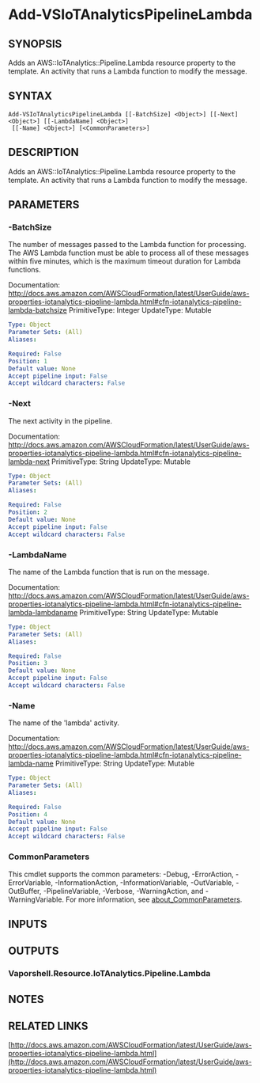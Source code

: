 # Add-VSIoTAnalyticsPipelineLambda

## SYNOPSIS
Adds an AWS::IoTAnalytics::Pipeline.Lambda resource property to the template.
An activity that runs a Lambda function to modify the message.

## SYNTAX

```
Add-VSIoTAnalyticsPipelineLambda [[-BatchSize] <Object>] [[-Next] <Object>] [[-LambdaName] <Object>]
 [[-Name] <Object>] [<CommonParameters>]
```

## DESCRIPTION
Adds an AWS::IoTAnalytics::Pipeline.Lambda resource property to the template.
An activity that runs a Lambda function to modify the message.

## PARAMETERS

### -BatchSize
The number of messages passed to the Lambda function for processing.
The AWS Lambda function must be able to process all of these messages within five minutes, which is the maximum timeout duration for Lambda functions.

Documentation: http://docs.aws.amazon.com/AWSCloudFormation/latest/UserGuide/aws-properties-iotanalytics-pipeline-lambda.html#cfn-iotanalytics-pipeline-lambda-batchsize
PrimitiveType: Integer
UpdateType: Mutable

```yaml
Type: Object
Parameter Sets: (All)
Aliases:

Required: False
Position: 1
Default value: None
Accept pipeline input: False
Accept wildcard characters: False
```

### -Next
The next activity in the pipeline.

Documentation: http://docs.aws.amazon.com/AWSCloudFormation/latest/UserGuide/aws-properties-iotanalytics-pipeline-lambda.html#cfn-iotanalytics-pipeline-lambda-next
PrimitiveType: String
UpdateType: Mutable

```yaml
Type: Object
Parameter Sets: (All)
Aliases:

Required: False
Position: 2
Default value: None
Accept pipeline input: False
Accept wildcard characters: False
```

### -LambdaName
The name of the Lambda function that is run on the message.

Documentation: http://docs.aws.amazon.com/AWSCloudFormation/latest/UserGuide/aws-properties-iotanalytics-pipeline-lambda.html#cfn-iotanalytics-pipeline-lambda-lambdaname
PrimitiveType: String
UpdateType: Mutable

```yaml
Type: Object
Parameter Sets: (All)
Aliases:

Required: False
Position: 3
Default value: None
Accept pipeline input: False
Accept wildcard characters: False
```

### -Name
The name of the 'lambda' activity.

Documentation: http://docs.aws.amazon.com/AWSCloudFormation/latest/UserGuide/aws-properties-iotanalytics-pipeline-lambda.html#cfn-iotanalytics-pipeline-lambda-name
PrimitiveType: String
UpdateType: Mutable

```yaml
Type: Object
Parameter Sets: (All)
Aliases:

Required: False
Position: 4
Default value: None
Accept pipeline input: False
Accept wildcard characters: False
```

### CommonParameters
This cmdlet supports the common parameters: -Debug, -ErrorAction, -ErrorVariable, -InformationAction, -InformationVariable, -OutVariable, -OutBuffer, -PipelineVariable, -Verbose, -WarningAction, and -WarningVariable. For more information, see [about_CommonParameters](http://go.microsoft.com/fwlink/?LinkID=113216).

## INPUTS

## OUTPUTS

### Vaporshell.Resource.IoTAnalytics.Pipeline.Lambda
## NOTES

## RELATED LINKS

[http://docs.aws.amazon.com/AWSCloudFormation/latest/UserGuide/aws-properties-iotanalytics-pipeline-lambda.html](http://docs.aws.amazon.com/AWSCloudFormation/latest/UserGuide/aws-properties-iotanalytics-pipeline-lambda.html)

